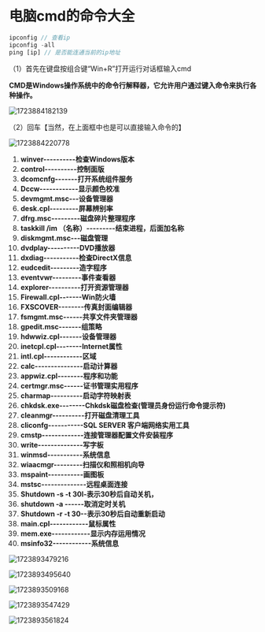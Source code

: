# 电脑cmd的命令大全

```js
ipconfig // 查看ip
ipconfig -all
ping [ip] // 是否能连通当前的ip地址
```

（1）首先在键盘按组合键“Win+R”打开运行对话框输入cmd

**CMD是Windows操作系统中的命令行解释器，它允许用户通过键入命令来执行各种操作。**

![1723884182139](C:\Users\Administrator\AppData\Roaming\Typora\typora-user-images\1723884182139.png)

（2）回车【当然，在上面框中也是可以直接输入命令的】

![1723884220778](C:\Users\Administrator\AppData\Roaming\Typora\typora-user-images\1723884220778.png)

1. **winver----------检查Windows版本**
2. **control----------控制面版**
3. **dcomcnfg-------打开系统组件服务**
4. **Dccw------------显示颜色校准**
5. **devmgmt.msc---设备管理器**
6. **desk.cpl---------屏幕辨别率**
7. **dfrg.msc---------磁盘碎片整理程序**
8. **taskkill /im （名称）---------结束进程，后面加名称**
9. **diskmgmt.msc---磁盘管理**
10. **dvdplay----------DVD播放器**
11. **dxdiag-----------检查DirectX信息**
12. **eudcedit---------造字程序**
13. **eventvwr---------事件查看器**
14. **explorer----------打开资源管理器**
15. **Firewall.cpl-------Win防火墙**
16. **FXSCOVER--------传真封面编辑器**
17. **fsmgmt.msc------共享文件夹管理器**
18. **gpedit.msc-------组策略**
19. **hdwwiz.cpl-------设备管理器**
20. **inetcpl.cpl--------Internet属性**
21. **intl.cpl------------区域**
22. **calc---------------启动计算器**
23. **appwiz.cpl--------程序和功能**
24. **certmgr.msc------证书管理实用程序**
25. **charmap----------启动字符映射表**
26. **chkdsk.exe--------Chkdsk磁盘检查(管理员身份运行命令提示符)**
27. **cleanmgr----------打开磁盘清理工具**
28. **cliconfg-----------SQL SERVER 客户端网络实用工具**
29. **cmstp-------------连接管理器配置文件安装程序**
30. **write--------------写字板**  
31. **winmsd-----------系统信息**  
32. **wiaacmgr---------扫描仪和照相机向导**  
33. **mspaint-----------画图板**  
34. **mstsc--------------远程桌面连接**  
35. **Shutdown -s -t 30l-表示30秒后自动关机，**
36. **shutdown -a ------取消定时关机**
37. **Shutdown -r -t 30--表示30秒后自动重新启动**
38. **main.cpl------------鼠标属性**
39. **mem.exe------------显示内存运用情况**
40. **msinfo32------------系统信息**

![1723893479216](C:\Users\Administrator\AppData\Roaming\Typora\typora-user-images\1723893479216.png)

![1723893495640](C:\Users\Administrator\AppData\Roaming\Typora\typora-user-images\1723893495640.png)

![1723893509168](C:\Users\Administrator\AppData\Roaming\Typora\typora-user-images\1723893509168.png)

![1723893547429](C:\Users\Administrator\AppData\Roaming\Typora\typora-user-images\1723893547429.png)

![1723893561824](C:\Users\Administrator\AppData\Roaming\Typora\typora-user-images\1723893561824.png)